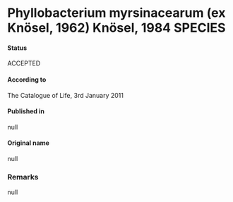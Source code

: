# Phyllobacterium myrsinacearum (ex Knösel, 1962) Knösel, 1984 SPECIES

#### Status
ACCEPTED

#### According to
The Catalogue of Life, 3rd January 2011

#### Published in
null

#### Original name
null

### Remarks
null